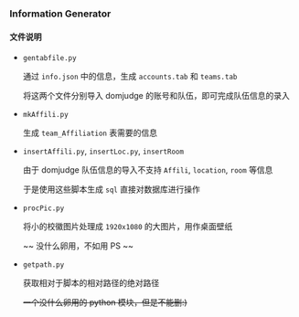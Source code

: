 <h3 align='cneter'> Information Generator </h3>

#### 文件说明

- `gentabfile.py`

    通过 `info.json` 中的信息，生成 `accounts.tab` 和 `teams.tab` 

    将这两个文件分别导入 domjudge 的账号和队伍，即可完成队伍信息的录入

- `mkAffili.py`

    生成 `team_Affiliation` 表需要的信息

- `insertAffili.py`, `insertLoc.py`, `insertRoom`

    由于 domjudge 队伍信息的导入不支持 `Affili`, `location`, `room` 等信息

    于是使用这些脚本生成 `sql` 直接对数据库进行操作

- `procPic.py`

    将小的校徽图片处理成 `1920x1080` 的大图片，用作桌面壁纸

    ~~ 没什么卵用，不如用 PS ~~
    
- `getpath.py`

    获取相对于脚本的相对路径的绝对路径

    ~~一个没什么卵用的 python 模块，但是不能删:)~~
